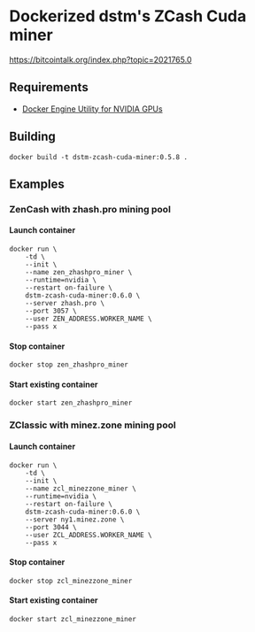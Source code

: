 # Dockerized dstm's ZCash Cuda miner 
https://bitcointalk.org/index.php?topic=2021765.0

## Requirements
- [Docker Engine Utility for NVIDIA GPUs](https://github.com/NVIDIA/nvidia-docker)

## Building
```
docker build -t dstm-zcash-cuda-miner:0.5.8 .
```

## Examples
### ZenCash with zhash.pro mining pool
#### Launch container
```
docker run \
    -td \
    --init \
    --name zen_zhashpro_miner \
    --runtime=nvidia \
    --restart on-failure \
    dstm-zcash-cuda-miner:0.6.0 \
    --server zhash.pro \
    --port 3057 \
    --user ZEN_ADDRESS.WORKER_NAME \
    --pass x
```

#### Stop container
```
docker stop zen_zhashpro_miner
```

#### Start existing container
```
docker start zen_zhashpro_miner
```

### ZClassic with minez.zone mining pool
#### Launch container
```
docker run \
    -td \
    --init \
    --name zcl_minezzone_miner \
    --runtime=nvidia \
    --restart on-failure \
    dstm-zcash-cuda-miner:0.6.0 \
    --server ny1.minez.zone \
    --port 3044 \
    --user ZCL_ADDRESS.WORKER_NAME \
    --pass x
```

#### Stop container
```
docker stop zcl_minezzone_miner
```

#### Start existing container
```
docker start zcl_minezzone_miner
```

